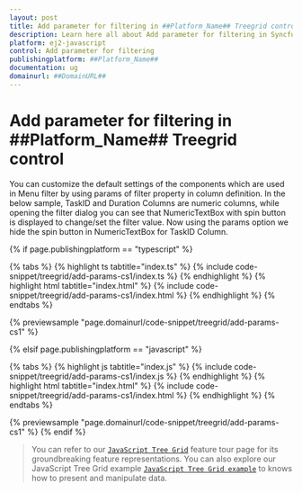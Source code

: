 ```yaml
---
layout: post
title: Add parameter for filtering in ##Platform_Name## Treegrid control | Syncfusion
description: Learn here all about Add parameter for filtering in Syncfusion ##Platform_Name## Treegrid control of Syncfusion Essential JS 2 and more.
platform: ej2-javascript
control: Add parameter for filtering 
publishingplatform: ##Platform_Name##
documentation: ug
domainurl: ##DomainURL##
---
```


# Add parameter for filtering in ##Platform_Name## Treegrid control

You can customize the default settings of the components which are used in Menu filter by using params of filter property in column definition.
In the below sample, TaskID and Duration Columns are numeric columns, while opening the filter dialog you can see that NumericTextBox with spin button is displayed to change/set the filter value. Now using the params option we hide the spin button in NumericTextBox for TaskID Column.

{% if page.publishingplatform == "typescript" %}

 {% tabs %}
{% highlight ts tabtitle="index.ts" %}
{% include code-snippet/treegrid/add-params-cs1/index.ts %}
{% endhighlight %}
{% highlight html tabtitle="index.html" %}
{% include code-snippet/treegrid/add-params-cs1/index.html %}
{% endhighlight %}
{% endtabs %}
        
{% previewsample "page.domainurl/code-snippet/treegrid/add-params-cs1" %}

{% elsif page.publishingplatform == "javascript" %}

{% tabs %}
{% highlight js tabtitle="index.js" %}
{% include code-snippet/treegrid/add-params-cs1/index.js %}
{% endhighlight %}
{% highlight html tabtitle="index.html" %}
{% include code-snippet/treegrid/add-params-cs1/index.html %}
{% endhighlight %}
{% endtabs %}

{% previewsample "page.domainurl/code-snippet/treegrid/add-params-cs1" %}
{% endif %}

> You can refer to our [`JavaScript Tree Grid`](https://www.syncfusion.com/javascript-ui-controls/js-tree-grid) feature tour page for its groundbreaking feature representations. You can also explore our JavaScript Tree Grid example [`JavaScript Tree Grid example`](https://ej2.syncfusion.com/demos/#/material/tree-grid/treegrid-overview.html) to knows how to present and manipulate data.